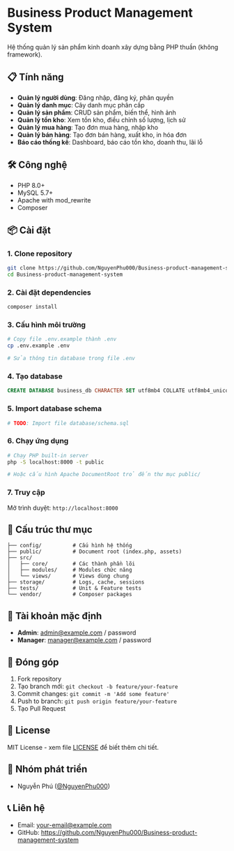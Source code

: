 # Business Product Management System

Hệ thống quản lý sản phẩm kinh doanh xây dựng bằng PHP thuần (không framework).

## 📋 Tính năng

- **Quản lý người dùng**: Đăng nhập, đăng ký, phân quyền
- **Quản lý danh mục**: Cây danh mục phân cấp
- **Quản lý sản phẩm**: CRUD sản phẩm, biến thể, hình ảnh
- **Quản lý tồn kho**: Xem tồn kho, điều chỉnh số lượng, lịch sử
- **Quản lý mua hàng**: Tạo đơn mua hàng, nhập kho
- **Quản lý bán hàng**: Tạo đơn bán hàng, xuất kho, in hóa đơn
- **Báo cáo thống kê**: Dashboard, báo cáo tồn kho, doanh thu, lãi lỗ

## 🛠️ Công nghệ

- PHP 8.0+
- MySQL 5.7+
- Apache with mod_rewrite
- Composer

## 📦 Cài đặt

### 1. Clone repository

```bash
git clone https://github.com/NguyenPhu000/Business-product-management-system.git
cd Business-product-management-system
```

### 2. Cài đặt dependencies

```bash
composer install
```

### 3. Cấu hình môi trường

```bash
# Copy file .env.example thành .env
cp .env.example .env

# Sửa thông tin database trong file .env
```

### 4. Tạo database

```sql
CREATE DATABASE business_db CHARACTER SET utf8mb4 COLLATE utf8mb4_unicode_ci;
```

### 5. Import database schema

```bash
# TODO: Import file database/schema.sql
```

### 6. Chạy ứng dụng

```bash
# Chạy PHP built-in server
php -S localhost:8000 -t public

# Hoặc cấu hình Apache DocumentRoot trỏ đến thư mục public/
```

### 7. Truy cập

Mở trình duyệt: `http://localhost:8000`

## 📁 Cấu trúc thư mục

```
├── config/          # Cấu hình hệ thống
├── public/          # Document root (index.php, assets)
├── src/
│   ├── core/        # Các thành phần lõi
│   ├── modules/     # Modules chức năng
│   └── views/       # Views dùng chung
├── storage/         # Logs, cache, sessions
├── tests/           # Unit & Feature tests
└── vendor/          # Composer packages
```

## 🔐 Tài khoản mặc định

- **Admin**: admin@example.com / password
- **Manager**: manager@example.com / password

## 🤝 Đóng góp

1. Fork repository
2. Tạo branch mới: `git checkout -b feature/your-feature`
3. Commit changes: `git commit -m 'Add some feature'`
4. Push to branch: `git push origin feature/your-feature`
5. Tạo Pull Request

## 📝 License

MIT License - xem file [LICENSE](LICENSE) để biết thêm chi tiết.

## 👥 Nhóm phát triển

- Nguyễn Phú ([@NguyenPhu000](https://github.com/NguyenPhu000))

## 📞 Liên hệ

- Email: your-email@example.com
- GitHub: https://github.com/NguyenPhu000/Business-product-management-system
